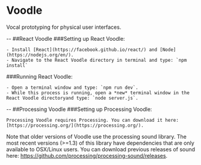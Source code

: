# Voodle
Vocal prototyping for physical user interfaces.

--
##React Voodle
###Setting up React Voodle:

	- Install [React](https://facebook.github.io/react/) and [Node](https://nodejs.org/en/).
	- Navigate to the React Voodle directory in terminal and type: `npm install`

###Running React Voodle:

	- Open a terminal window and type: `npm run dev`.
	- While this process is running, open a *new* terminal window in the React Voodle directoryand type: `node server.js`.

--
##Processing Voodle
###Setting up Processing Voodle:

	Processing Voodle requires Processing. You can download it here: [https://processing.org/](https://processing.org/).

Note that older versions of Voodle use the processing sound library. The most recent versions (>=1.3) of this library have dependencies that are only available to OSX/Linux users. You can download previous releases of sound here: https://github.com/processing/processing-sound/releases.
